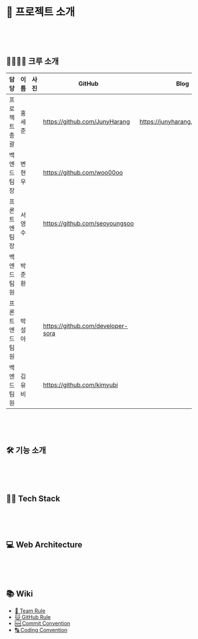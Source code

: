 # 📖 프로젝트 소개
<br><br><br>


## 👩‍👩‍👧‍👦 크루 소개

|담당|이름|사진|GitHub|Blog|
|---|---|---|---|---|
|프로젝트 총괄|홍세준||https://github.com/JunyHarang|https://junyharang.tistory.com/|
|백엔드 팀장|변현우||https://github.com/woo00oo||
|프론트엔 팀장|서영수||https://github.com/seoyoungsoo||
|백엔드 팀원|박준환||||
|프론트엔드 팀원|박설아||https://github.com/developer-sora||
|백엔드 팀원|김유비||https://github.com/kimyubi||

<br><br><br>

## 🛠 기능 소개
<br><br><br>


## 👨‍🔧 Tech Stack 
<br><br><br>


## 💻 Web Architecture
<br><br><br>


## 📚 Wiki

  * [👫 Team Rule](https://www.notion.so/Team-Rule-2bfa7eb59ac3475d9e3e0083254e0580)
  * [🐱 GitHub Rule](https://www.notion.so/GitHub-Rule-7933f6688cb84b2591ba432145de457b)
  * [🆕 Commit Convention](https://www.notion.so/Commit-Convention-af753b9fdca8446da35f5815830b7b68)
  * [🔠 Coding Convention](https://www.notion.so/Coding-Convention-3d313b8193eb458eba99976e7c9f081b)
